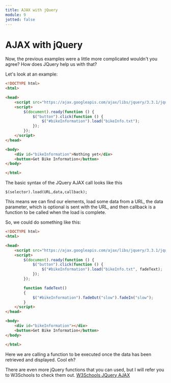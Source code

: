 ```yaml
---
title: AJAX with jQuery
module: 9
jotted: false
---
```


# AJAX with jQuery

Now, the previous examples were a little more complicated wouldn't you agree?  How does JQuery help us with that?

Let's look at an example:

```html
<!DOCTYPE html>
<html>

<head>
    <script src="https://ajax.googleapis.com/ajax/libs/jquery/3.3.1/jquery.min.js"></script>
    <script>
        $(document).ready(function () {
            $("button").click(function () {
                $("#bikeInformation").load("bikeInfo.txt");
            });
        });
    </script>
</head>

<body>
    <div id="bikeInformation">Nothing yet</div>
    <button>Get Bike Information</button>
</body>

</html>
```

The basic syntax of the JQuery AJAX call looks like this

`$(selector).load(URL,data,callback);`

This means we can find our elements, load some data from a URL, the data parameter, which is optional is sent with the URL, and then callback is a function to be called when the load is complete.

So, we could do something like this:

```html
<!DOCTYPE html>
<html>

<head>
    <script src="https://ajax.googleapis.com/ajax/libs/jquery/3.3.1/jquery.min.js"></script>
    <script>
        $(document).ready(function () {
            $("button").click(function () {
                $("#bikeInformation").load("bikeInfo.txt", fadeText);
            });
        });

        function fadeText()
        {
            $("#bikeInformation").fadeOut("slow").fadeIn("slow");
        }
    </script>
</head>

<body>
    <div id="bikeInformation"></div>
    <button>Get Bike Information</button>
</body>

</html>
```
Here we are calling a function to be executed once the data has been retrieved and displayed.  Cool eh?

There are even more jQuery functions that you can used, but I will refer you to W3Schools to check them out.
[W3Schools JQuery AJAX](https://www.w3schools.com/jquery/jquery_ref_ajax.asp)